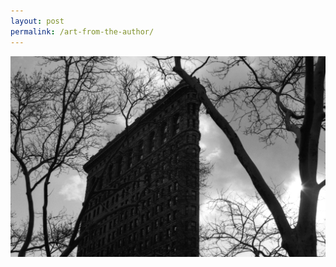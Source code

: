 ```yaml
---
layout: post
permalink: /art-from-the-author/
---
```


<img class="author-art"
     alt="Film" title="Film"
     src="/images/Liz-14Film.jpg" />
